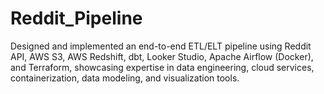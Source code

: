 # Reddit_Pipeline
Designed and implemented an end-to-end ETL/ELT pipeline using Reddit API, AWS S3, AWS Redshift, dbt, Looker Studio, Apache Airflow (Docker), and Terraform, showcasing expertise in data engineering, cloud services, containerization, data modeling, and visualization tools.
